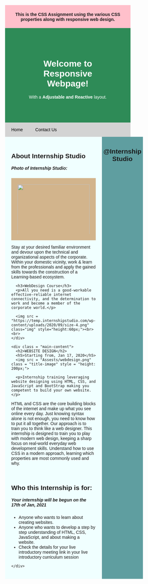 <!DOCTYPE html>
<html>

<head>
	<meta charset="utf-8">
	<meta name="viewport" content="width=device-width">
	<title>CSS Assignment</title>

  <style>

    * {
      box-sizing: border-box;
    }

    /*style the body*/
    body {
      font-family: Arial;
      margin:0;
    }

    /*header style*/
    .header {
      padding: 60px;
      text-align: center;
      background-color: seagreen;
      color: white;
    }

    /*navbar style*/
    .navbar {
      display: flex;
      background-color: lightgray;
      position: sticky;
      top: 0;
    }

    .navbar a {
      color: black;
      padding: 15px 20px;
      text-decoration: none;
      text-align: center;
    }

    .navbar a:hover {
      background-color: #333;
      color: white;
    }

    .row {
      display: flex;
      flex-wrap: nowrap;
    }

    .sidebar {
      flex: 30%;
      background-color: azure;
      padding: 20px;
    }

    .main-content {
      flex: 70%;
      background-color: antiquewhite;
      padding: 20px;
    }

    .title-image {
      background-color: tan;
      width: 100%;
      max-width: 100%;
      height: auto;
      padding: 20px;
    }

    .img {
      background-color: #ffcc5c;
      width: 50%;
      max-width: 50%;
      height: auto;
      padding: 10px;
      border-radius: 8px;
      position: relative;

      animation-name: image;
      animation-duration: 4s;
      animation-iteration-count: infinite;
    }

    @keyframes image {
      0%   {background-color:#FFFF33; left:0px; top:0px;}
      25%  {background-color:#FFCC33; left:200px; top:0px;}
      50%  {background-color:#FF9933; left:200px; top:50px;}
      75%  {background-color:#FF6633; left:0px; top:50px;}
      100% {background-color:#FF3333; left:0px; top:0px;}
    }

    .footer {
      padding: 5px;
      text-align: center;
      background: cadetblue;
    }

    ul {
      list-style-image: url();
    }

    @media (max-width: 700px) {
      .row, .navbar {
        flex-direction: column;
      }
    }

    </style>


</head>

<body>
	<div style="background-color: pink; padding: 2px;">
		<h4 style="text-align: center;">This is the CSS Assignment using the various CSS properties along with responsive web design.</h4>
	</div>

  <div class = "header">
    <h1>Welcome to Responsive Webpage!</h1>
    <p>With a <strong>Adjustable and Reactive</strong> layout.</p>
  </div>

  <div class = "navbar">
    <a href = "index.html">Home</a>
    <a href = "contactus.html">Contact Us</a>
  </div>

  <div class = "row">
    <div class = "sidebar">
      <h2>About Internship Studio</h2>
      <h5>Photo of Internship Studio:</h5>
      <img src = "Assests/web_dev.jpg" class = "title-image" style = "height: 200px;">
      <p>Stay at your desired familiar environment and devour upon the technical and organizational aspects of the corporate. Within your domestic vicinity, work & learn from the professionals and apply the gained skills towards the construction of a Learning-based ecosystem. </p>

      <h3>WebDesign Course</h3>
      <p>All you need is a good-workable effective-reliable internet connectivity, and the determination to work and become a member of the corporate world.</p>

      <img src = "https://temp.internshipstudio.com/wp-content/uploads/2020/09/size-4.png" class="img" style="height:60px;"><br><br>
    </div>

    <div class = "main-content">
      <h2>WEBSITE DESIGN</h2>
      <h5>Starting from, Jan 17, 2020</h5>
      <img src = "Assests/webdesign.png" class = "title-image" style = "height: 200px;">

      <p>Internship training leveraging website designing using HTML, CSS, and JavaScript and BootStrap making you competent to build your own website.</p>

<p>HTML and CSS are the core building blocks of the internet and make up what you see online every day. Just knowing syntax alone is not enough, you need to know how to put it all together. Our approach is to train you to think like a web designer. This internship is designed to train you to play with modern web design, keeping a sharp focus on real-world everyday web development skills. Understand how to use CSS in a modern approach, learning which properties are most commonly used and why.</p>
<br>

<h2>Who this Internship is for:</h2>

<h5>Your internship will be begun on the 17th of Jan, 2021</h5>
<ul>
  <li>Anyone who wants to learn about creating websites.</li>
  <li>Anyone who wants to develop a step by step understanding of HTML, CSS, JavaScript, and about making a website.</li>
  <li>Check the details for your live introductory meeting link in your live introductory curriculum session</li>
</ul>

    </div>
  </div>

  <div class = "footer">
    <h2>@Internship Studio</h2>
  </div>


</body>

</html>
